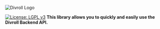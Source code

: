 ![Divroll Logo](https://www.divroll.com/logo-small.png)


[![License: LGPL v3](https://img.shields.io/badge/License-LGPL%20v3-blue.svg)](https://www.gnu.org/licenses/lgpl-3.0)
**This library allows you to quickly and easily use the Divroll Backend API.**

